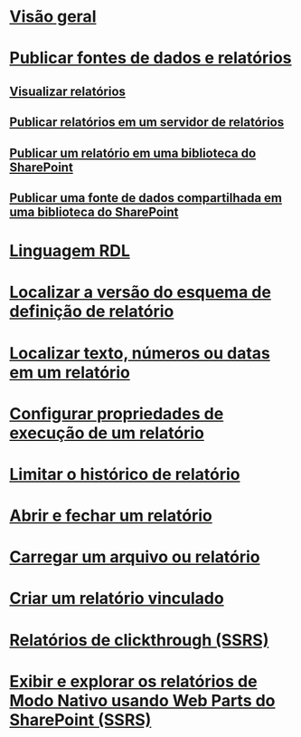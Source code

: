 # [Visão geral](reporting-services-reports-ssrs.md)  
# [Publicar fontes de dados e relatórios](publishing-data-sources-and-reports.md)  
## [Visualizar relatórios](previewing-reports.md)  
## [Publicar relatórios em um servidor de relatórios](publishing-reports-to-a-report-server.md)  
## [Publicar um relatório em uma biblioteca do SharePoint](publish-a-report-to-a-sharepoint-library.md)  
## [Publicar uma fonte de dados compartilhada em uma biblioteca do SharePoint](publish-a-shared-data-source-to-a-sharepoint-library.md)  
# [Linguagem RDL](report-definition-language-ssrs.md)  
# [Localizar a versão do esquema de definição de relatório](find-the-report-definition-schema-version-ssrs.md)  
# [Localizar texto, números ou datas em um relatório](find-text-numbers-or-dates-in-a-report.md)  
# [Configurar propriedades de execução de um relatório](configure-execution-properties-for-a-report-report-manager.md)  
# [Limitar o histórico de relatório](limit-report-history-report-manager.md)  
# [Abrir e fechar um relatório](open-and-close-a-report-report-manager.md)  
# [Carregar um arquivo ou relatório](upload-a-file-or-report-report-manager.md)  
# [Criar um relatório vinculado](create-a-linked-report.md)  
# [Relatórios de clickthrough (SSRS)](clickthrough-reports-ssrs.md)  
# [Exibir e explorar os relatórios de Modo Nativo usando Web Parts do SharePoint (SSRS)](view-and-explore-native-mode-reports-using-sharepoint-web-parts-ssrs.md)  
